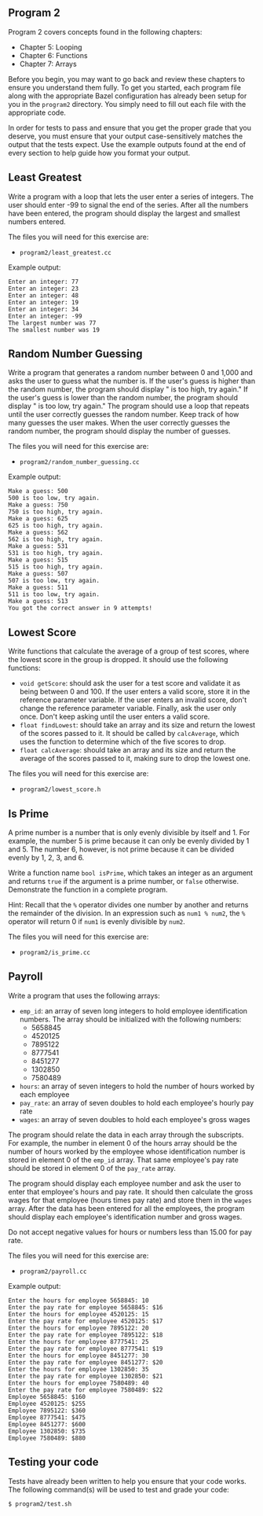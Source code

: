 Program 2
---------
Program 2 covers concepts found in the following chapters:

- Chapter 5: Looping
- Chapter 6: Functions
- Chapter 7: Arrays

Before you begin, you may want to go back and review these chapters to ensure you understand them
fully. To get you started, each program file along with the appropriate Bazel configuration has
already been setup for you in the `program2` directory. You simply need to fill out each file with
the appropriate code.

In order for tests to pass and ensure that you get the proper grade that you deserve, you must
ensure that your output case-sensitively matches the output that the tests expect. Use the example
outputs found at the end of every section to help guide how you format your output.

Least Greatest
--------------
Write a program with a loop that lets the user enter a series of integers. The user should enter -99
to signal the end of the series. After all the numbers have been entered, the program should display
the largest and smallest numbers entered.

The files you will need for this exercise are:

- `program2/least_greatest.cc`

Example output:

    Enter an integer: 77
    Enter an integer: 23
    Enter an integer: 48
    Enter an integer: 19
    Enter an integer: 34
    Enter an integer: -99
    The largest number was 77
    The smallest number was 19

Random Number Guessing
----------------------
Write a program that generates a random number between 0 and 1,000 and asks the user to guess what
the number is. If the user's guess is higher than the random number, the program should display
"<number> is too high, try again." If the user's guess is lower than the random number, the program
should display "<number> is too low, try again." The program should use a loop that repeats until
the user correctly guesses the random number. Keep track of how many guesses the user makes. When
the user correctly guesses the random number, the program should display the number of guesses.

The files you will need for this exercise are:

- `program2/random_number_guessing.cc`

Example output:

    Make a guess: 500
    500 is too low, try again.
    Make a guess: 750
    750 is too high, try again.
    Make a guess: 625
    625 is too high, try again.
    Make a guess: 562
    562 is too high, try again.
    Make a guess: 531
    531 is too high, try again.
    Make a guess: 515
    515 is too high, try again.
    Make a guess: 507
    507 is too low, try again.
    Make a guess: 511
    511 is too low, try again.
    Make a guess: 513
    You got the correct answer in 9 attempts!

Lowest Score
------------
Write functions that calculate the average of a group of test scores, where the lowest score in the
group is dropped. It should use the following functions:

- `void getScore`: should ask the user for a test score and validate it as being between 0 and
  100. If the user enters a valid score, store it in the reference parameter variable. If the user
   enters an invalid score, don't change the reference parameter variable. Finally, ask the user
   only once. Don't keep asking until the user enters a valid score.
- `float findLowest`: should take an array and its size and return the lowest of the scores passed
  to it. It should be called by `calcAverage`, which uses the function to determine which of the
  five scores to drop.
- `float calcAverage`: should take an array and its size and return the average of the scores
  passed to it, making sure to drop the lowest one.

The files you will need for this exercise are:

- `program2/lowest_score.h`

Is Prime
--------
A prime number is a number that is only evenly divisible by itself and 1. For example, the number 5
is prime because it can only be evenly divided by 1 and 5. The number 6, however, is not prime
because it can be divided evenly by 1, 2, 3, and 6.

Write a function name `bool isPrime`, which takes an integer as an argument and returns `true` if
the argument is a prime number, or `false` otherwise. Demonstrate the function in a complete
program.

Hint: Recall that the `%` operator divides one number by another and returns the remainder of the
division. In an expression such as `num1 % num2`, the `%` operator will return 0 if `num1` is evenly
divisible by `num2`.

The files you will need for this exercise are:

- `program2/is_prime.cc`

Payroll
-------
Write a program that uses the following arrays:

- `emp_id`: an array of seven long integers to hold employee identification numbers.
    The array should be initialized with the following numbers:
    - 5658845
    - 4520125
    - 7895122
    - 8777541
    - 8451277
    - 1302850
    - 7580489
- `hours`: an array of seven integers to hold the number of hours worked by each
    employee
- `pay_rate`: an array of seven doubles to hold each employee's hourly pay rate
- `wages`: an array of seven doubles to hold each employee's gross wages

The program should relate the data in each array through the subscripts. For example, the number in
element 0 of the hours array should be the number of hours worked by the employee whose
identification number is stored in element 0 of the `emp_id` array. That same employee's pay rate
should be stored in element 0 of the `pay_rate` array.

The program should display each employee number and ask the user to enter that employee's hours and
pay rate. It should then calculate the gross wages for that employee (hours times pay rate) and
store them in the `wages` array. After the data has been entered for all the employees, the
program should display each employee's identification number and gross wages.

Do not accept negative values for hours or numbers less than 15.00 for pay rate.

The files you will need for this exercise are:

- `program2/payroll.cc`

Example output:

    Enter the hours for employee 5658845: 10
    Enter the pay rate for employee 5658845: $16
    Enter the hours for employee 4520125: 15
    Enter the pay rate for employee 4520125: $17
    Enter the hours for employee 7895122: 20
    Enter the pay rate for employee 7895122: $18
    Enter the hours for employee 8777541: 25
    Enter the pay rate for employee 8777541: $19
    Enter the hours for employee 8451277: 30
    Enter the pay rate for employee 8451277: $20
    Enter the hours for employee 1302850: 35
    Enter the pay rate for employee 1302850: $21
    Enter the hours for employee 7580489: 40
    Enter the pay rate for employee 7580489: $22
    Employee 5658845: $160
    Employee 4520125: $255
    Employee 7895122: $360
    Employee 8777541: $475
    Employee 8451277: $600
    Employee 1302850: $735
    Employee 7580489: $880

Testing your code
-----------------
Tests have already been written to help you ensure that your code works. The following command(s)
will be used to test and grade your code:

    $ program2/test.sh
